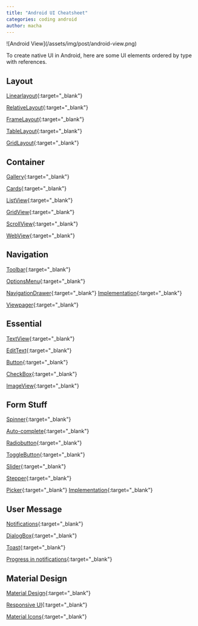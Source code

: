 ```yaml
---
title: "Android UI Cheatsheet"
categories: coding android
author: macha
---
```


<div class="text-center lead" markdown="1">
  ![Android View](/assets/img/post/android-view.png)
</div>

To create native UI in Android, here are some UI elements ordered by type with references.

## <i class="fa fa-th" aria-hidden="true"></i> Layout
<i class="fa fa-list" aria-hiden="true"></i> [Linearlayout](https://developer.android.com/guide/topics/ui/layout/linear.html){:target="_blank"}

<i class="fa fa-th-large" aria-hidden="true"></i> [RelativeLayout](https://developer.android.com/guide/topics/ui/layout/relative.html){:target="_blank"}

<i class="fa fa-square-o" aria-hidden="true"></i> [FrameLayout](https://developer.android.com/reference/android/widget/FrameLayout.html){:target="_blank"}

<i class="fa fa-table" aria-hidden="true"></i> [TableLayout](https://developer.android.com/guide/topics/ui/layout/grid.html){:target="_blank"}

<i class="fa fa-th" aria-hidden="true"></i> [GridLayout](https://android-developers.googleblog.com/2011/11/new-layout-widgets-space-and-gridlayout.html){:target="_blank"}

## <i class="fa fa-th-large" aria-hidden="true"></i> Container
<i class="fa fa-files-o" aria-hidden="true"></i> [Gallery](https://developer.android.com/reference/android/widget/Gallery.html){:target="_blank"}

<i class="fa fa-th-large" aria-hidden="true"></i> [Cards](https://developer.android.com/training/material/lists-cards.html){:target="_blank"}

<i class="fa fa-list-ul" aria-hidden="true"></i> [ListView](https://developer.android.com/guide/topics/ui/layout/listview.html){:target="_blank"}

<i class="fa fa-th" aria-hidden="true"></i> [GridView](https://developer.android.com/guide/topics/ui/layout/gridview.html){:target="_blank"}

<i class="fa fa-arrows-v" aria-hidden="true"></i> [ScrollView](https://developer.android.com/reference/android/widget/ScrollView.html){:target="_blank"}

<i class="fa fa-globe" aria-hidden="true"></i> [WebView](https://developer.android.com/guide/webapps/webview.html){:target="_blank"}

## <i class="fa fa-bars" aria-hidden="true"></i> Navigation
<i class="fa fa-cog" aria-hidden="true"></i> [Toolbar](https://developer.android.com/training/appbar/setting-up.html){:target="_blank"}

<i class="fa fa-ellipsis-v" aria-hidden="true"></i> [OptionsMenu](https://developer.android.com/guide/topics/ui/menus.html){:target="_blank"}

<i class="fa fa-bars" aria-hidden="true"></i> [NavigationDrawer](https://developer.android.com/design/patterns/navigation-drawer.html){:target="_blank"} <i class="fa fa-code" aria-hidden="true"></i> [Implementation](https://developer.android.com/training/implementing-navigation/nav-drawer.html){:target="_blank"}

<i class="fa fa-arrows-h" aria-hidden="true"></i> [Viewpager](https://developer.android.com/training/implementing-navigation/lateral.html){:target="_blank"}

## <i class="fa fa-text-width" aria-hidden="true"></i> Essential
<i class="fa fa-text-width" aria-hidden="true"></i> [TextView](https://developer.android.com/reference/android/widget/TextView.html){:target="_blank"}

<i class="fa fa-i-cursor" aria-hidden="true"></i> [EditText](https://developer.android.com/guide/topics/ui/controls/text.html){:target="_blank"}

<i class="fa fa-square" aria-hidden="true"></i> [Button](https://developer.android.com/guide/topics/ui/controls/button.html){:target="_blank"}

<i class="fa fa-check-square-o" aria-hidden="true"></i> [CheckBox](https://developer.android.com/guide/topics/ui/controls/checkbox.html){:target="_blank"}

<i class="fa fa-picture-o" aria-hidden="true"></i> [ImageView](https://developer.android.com/training/displaying-bitmaps/display-bitmap.html){:target="_blank"}

## <i class="fa fa-toggle-on" aria-hidden="true"></i> Form Stuff
<i class="fa fa-chevron-down" aria-hidden="true"></i> [Spinner]( https://developer.android.com/guide/topics/ui/controls/spinner.html){:target="_blank"}

<i class="fa fa-terminal" aria-hidden="true"></i> [Auto-complete](https://developer.android.com/reference/android/widget/AutoCompleteTextView.html){:target="_blank"}

<i class="fa fa-dot-circle-o" aria-hidden="true"></i> <i class="fa fa-circle-o" aria-hidden="true"></i> [Radiobutton](https://developer.android.com/guide/topics/ui/controls/radiobutton.html){:target="_blank"}

<i class="fa fa-toggle-on" aria-hidden="true"></i> [ToggleButton](https://developer.android.com/guide/topics/ui/controls/togglebutton.html){:target="_blank"}

<i class="fa fa-sliders" aria-hidden="true"></i> [Slider](http://developer.android.com/design/building-blocks/seek-bars.html){:target="_blank"}

<i class="fa fa-list-ol" aria-hidden="true"></i> [Stepper](https://material.google.com/components/steppers.html){:target="_blank"}

<i class="fa fa-calendar-o" aria-hidden="true"></i> [Picker](http://developer.android.com/design/building-blocks/pickers.html){:target="_blank"} <i class="fa fa-code" aria-hidden="true"></i> [Implementation](https://developer.android.com/guide/topics/ui/controls/pickers.html){:target="_blank"}

## <i class="fa fa-exclamation-triangle" aria-hidden="true"></i> User Message
<i class="fa fa-exclamation-triangle" aria-hidden="true"></i> [Notifications](https://developer.android.com/guide/topics/ui/notifiers/notifications.html){:target="_blank"}

<i class="fa fa-exclamation-circle" aria-hidden="true"></i> [DialogBox](https://developer.android.com/guide/topics/ui/dialogs.html){:target="_blank"}

<i class="fa fa-exclamation-circle" aria-hidden="true"></i> [Toast](https://developer.android.com/guide/topics/ui/notifiers/toasts.html){:target="_blank"}

<i class="fa fa-refresh" aria-hidden="true"></i> [Progress in notifications](https://developer.android.com/training/notify-user/display-progress.html){:target="_blank"}

## <i class="fa fa-paint-brush" aria-hidden="true"></i> Material Design
<i class="fa fa-laptop" aria-hidden="true"></i> [Material Design](https://developer.android.com/design/index.html){:target="_blank"}

<i class="fa fa-tablet" aria-hidden="true"> </i> [Responsive UI](https://material.google.com/layout/responsive-ui.html){:target="_blank"}

<i class="fa fa-paint-brush" aria-hidden="true"></i> [Material Icons](https://design.google.com/icons/index.html){:target="_blank"}
